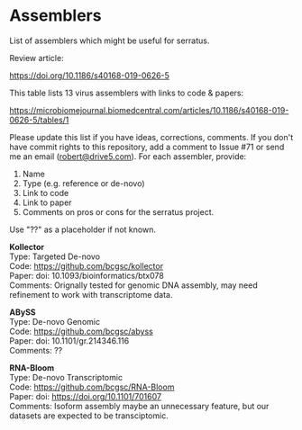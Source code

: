 # Assemblers

List of assemblers which might be useful for serratus.

Review article:

https://doi.org/10.1186/s40168-019-0626-5

This table lists 13 virus assemblers with links to code & papers:

https://microbiomejournal.biomedcentral.com/articles/10.1186/s40168-019-0626-5/tables/1

Please update this list if you have ideas, corrections, comments. If you don't have commit rights to this repository, add a comment to Issue #71 or send me an email (robert@drive5.com). For each assembler, provide:

1. Name
2. Type (e.g. reference or de-novo)
3. Link to code
4. Link to paper
5. Comments on pros or cons for the serratus project.

Use "??" as a placeholder if not known.

**Kollector**  
Type: Targeted De-novo  
Code: https://github.com/bcgsc/kollector  
Paper: doi: 10.1093/bioinformatics/btx078  
Comments: Orignally tested for genomic DNA assembly, may need refinement to work with transcriptome data.  

**ABySS**  
Type: De-novo Genomic  
Code: https://github.com/bcgsc/abyss  
Paper: doi: 10.1101/gr.214346.116  
Comments: ??  

**RNA-Bloom**  
Type: De-novo Transcriptomic  
Code: https://github.com/bcgsc/RNA-Bloom  
Paper: doi: https://doi.org/10.1101/701607  
Comments: Isoform assembly maybe an unnecessary feature, but our datasets are expected to be transciptomic.


